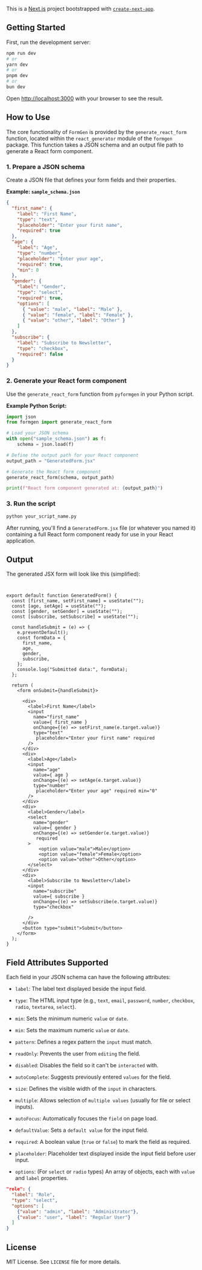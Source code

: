 This is a [Next.js](https://nextjs.org) project bootstrapped with [`create-next-app`](https://github.com/vercel/next.js/tree/canary/packages/create-next-app).

## Getting Started

First, run the development server:

```bash
npm run dev
# or
yarn dev
# or
pnpm dev
# or
bun dev
```

Open [http://localhost:3000](http://localhost:3000) with your browser to see the result.


## How to Use

The core functionality of `FormGen` is provided by the `generate_react_form` function, located within the `react_generator` module of the `formgen` package. This function takes a JSON schema and an output file path to generate a React form component.

### 1. Prepare a JSON schema

Create a JSON file that defines your form fields and their properties.

**Example: `sample_schema.json`**

```json
{
  "first_name": {
    "label": "First Name",
    "type": "text",
    "placeholder": "Enter your first name",
    "required": true
  },
  "age": {
    "label": "Age",
    "type": "number",
    "placeholder": "Enter your age",
    "required": true,
    "min": 0
  },
  "gender": {
    "label": "Gender",
    "type": "select",
    "required": true,
    "options": [
      { "value": "male", "label": "Male" },
      { "value": "female", "label": "Female" },
      { "value": "other", "label": "Other" }
    ]
  },
  "subscribe": {
    "label": "Subscribe to Newsletter",
    "type": "checkbox",
    "required": false
  }
}

```

### 2. Generate your React form component

Use the `generate_react_form` function from `pyformgen` in your Python script.

**Example Python Script:**

```python
import json
from formgen import generate_react_form

# Load your JSON schema
with open("sample_schema.json") as f:
    schema = json.load(f)

# Define the output path for your React component
output_path = "GeneratedForm.jsx"

# Generate the React form component
generate_react_form(schema, output_path)

print(f"React form component generated at: {output_path}")
```

### 3. Run the script

```bash
python your_script_name.py
```

After running, you'll find a `GeneratedForm.jsx` file (or whatever you named it) containing a full React form component ready for use in your React application.

##    Output

The generated JSX form will look like this (simplified):

```jsximport { useState } from 'react';


export default function GeneratedForm() {
  const [first_name, setFirst_name] = useState("");
  const [age, setAge] = useState("");
  const [gender, setGender] = useState("");
  const [subscribe, setSubscribe] = useState("");

  const handleSubmit = (e) => {
    e.preventDefault();
    const formData = {
      first_name,
      age,
      gender,
      subscribe,
    };
    console.log("Submitted data:", formData);
  };

  return (
    <form onSubmit={handleSubmit}>

      <div>
        <label>First Name</label>
        <input
          name="first_name"
          value={ first_name }
          onChange={(e) => setFirst_name(e.target.value)}
          type="text"
           placeholder="Enter your first name" required
        />
      </div>
      <div>
        <label>Age</label>
        <input
          name="age"
          value={ age }
          onChange={(e) => setAge(e.target.value)}
          type="number"
           placeholder="Enter your age" required min="0"
        />
      </div>
      <div>
        <label>Gender</label>
        <select
          name="gender"
          value={ gender }
          onChange={(e) => setGender(e.target.value)}
           required
        >
            <option value="male">Male</option>
            <option value="female">Female</option>
            <option value="other">Other</option>
        </select>
      </div>
      <div>
        <label>Subscribe to Newsletter</label>
        <input
          name="subscribe"
          value={ subscribe }
          onChange={(e) => setSubscribe(e.target.value)}
          type="checkbox"
          
        />
      </div>
      <button type="submit">Submit</button>
    </form>
  );
}

```

## Field Attributes Supported

Each field in your JSON schema can have the following attributes:

- `label`: The label text displayed beside the input field.
- `type`: The HTML input type (e.g., `text`, `email`, `password`, `number`, `checkbox`, `radio`, `textarea`, `select`).
- `min`: Sets the minimum numeric `value` or `date`.
- `min`: Sets the maximum numeric `value` or `date`.
- `pattern`: Defines a regex pattern the `input` must match.
- `readOnly`: Prevents the user from `editing` the field.
- `disabled`: Disables the field so it can't be `interacted` with.
- `autoComplete`: Suggests previously entered `values` for the field.
- `size`: 	Defines the visible width of the `input` in characters.
- `multiple`: Allows selection of `multiple values` (usually for file or select inputs).
- `autoFocus`: Automatically focuses the `field` on page load.
- `defaultValue`: Sets a `default value` for the input field.

- `required`: A boolean value (`true` or `false`) to mark the field as required.
- `placeholder`: Placeholder text displayed inside the input field before user input.
- `options`: (For `select` or `radio` types) An array of objects, each with `value` and `label` properties.

```json
"role": {
  "label": "Role",
  "type": "select",
  "options": [
    {"value": "admin", "label": "Administrator"},
    {"value": "user", "label": "Regular User"}
  ]
}
```


## License

MIT License. See `LICENSE` file for more details.
